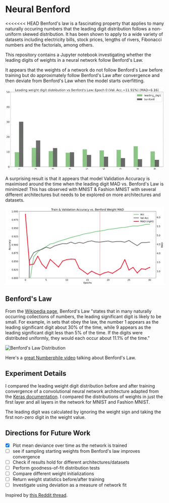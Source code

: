 # Neural Benford
<<<<<<< HEAD
Benford's law is a fascinating property that applies to many naturally occuring numbers that the leading digit distribution follows a non-uniform skewed distribution. It has been shown to apply to a wide variety of datasets including electricity bills, stock prices, lengths of rivers, Fibonacci numbers and the factorials, among others.
 
This repository contains a Jupyter notebook investigating whether the leading digits of weights in a neural network follow Benford's Law.

It appears that the weights of a network do not follow Benford's Law before training but do approximately follow Benford's Law after convergence and then deviate from Benford's Law when the model starts overfitting.

![Neural Benford](https://github.com/alxcnwy/neuralbenford/blob/master/plots/benford.gif?raw=true)

A surprising result is that it appears that model Validation Accuracy is maximised around the time when the leading digit MAD vs. Benford's Law is minimized! This has observed with MNIST & Fashion MNIST with several different architectures but needs to be explored on more architectures and datasets.

![Accuracy vs. Benford Weight MAD](https://github.com/alxcnwy/neuralbenford/blob/master/plots/accuracy_vs_mad.jpg?raw=true)


## Benford's Law
From the [Wikipedia page](https://en.wikipedia.org/wiki/Benford%27s_law), Benford's Law "states that in many naturally occurring collections of numbers, the leading significant digit is likely to be small. For example, in sets that obey the law, the number 1 appears as the leading significant digit about 30% of the time, while 9 appears as the leading significant digit less than 5% of the time. If the digits were distributed uniformly, they would each occur about 11.1% of the time."

![Benford's Law Distribution](https://upload.wikimedia.org/wikipedia/commons/thumb/4/46/Rozklad_benforda.svg/768px-Rozklad_benforda.svg.png)

Here's a [great Numberphile video](https://www.youtube.com/watch?v=XXjlR2OK1kM) talking about Benford's Law.


## Experiment Details
I compared the leading weight digit distribution before and after training convergence of a convolutional neural network architecture adapted from the [Keras documentation](https://keras.io/examples/vision/mnist_convnet/). I compared the distributions of weights in just the first layer and all layers in the network for MNIST and Fashion MNIST.

The leading digit was calculated by ignoring the weight sign and taking the first non-zero digit in the weight value.

## Directions for Future Work
- [x] Plot mean deviance over time as the network is trained
- [ ] see if sampling starting weights from Benford's law improves convergence
- [ ] Check if results hold for different architectures/datasets
- [ ] Perform goodness-of-fit distribution tests 
- [ ] Compare different weight initializations
- [ ] Return weight statistics before/after training
- [ ] Investigate using deviation as a measure of network fit

Inspired by [this Reddit thread](https://www.reddit.com/r/learnmachinelearning/comments/ibesos/the_weights_of_my_first_hidden_layer_start_to/).
